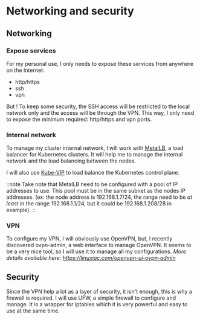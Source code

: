 # Networking and security

## Networking

### Expose services

For my personal use, I only needs to expose these services from anywhere on the Internet:

- http/https
- ssh
- vpn

But ! To keep some security, the SSH access will be restricted to the local network only and the access will be through the VPN.
This way, I only need to expose the minimum required: http/https and vpn ports.

### Internal network

To manage my cluster internal network, I will work with [MetalLB](https://metallb.universe.tf/), a load balancer for Kubernetes clusters.
It will help me to manage the internal network and the load balancing between the nodes.

I will also use [Kube-VIP](https://kube-vip.io) to load balance the Kubernetes control plane.

::note
Take note that MetalLB need to be configured with a pool of IP addresses to use. This pool must be in the same subnet as the nodes IP addresses. (ex: the node address is 192.168.1.7/24, the range need to be
_at least_ in the range 192.168.1.1/24, but it could be 192.168.1.208/28 in example).
::

### VPN

To configure my VPN, I will obviously use OpenVPN, but, I recently discovered ovpn-admin, a web interface to manage OpenVPN.
It seems to be a very nice tool, so I will use it to manage all my configurations.
_More details available here: https://linuxiac.com/openvpn-ui-ovpn-admin_

## Security

Since the VPN help a lot as a layer of security, it isn't enough, this is why a firewall is required.
I will use UFW, a simple firewall to configure and manage. It is a wrapper for iptables which it is very powerful and
easy to use at the same time.
